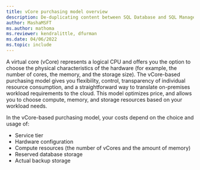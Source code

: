 ```yaml
---
title: vCore purchasing model overview
description: De-duplicating content between SQL Database and SQL Managed Instance, in this case using an include for an overview of the vCore purchasing model.
author: MashaMSFT
ms.author: mathoma
ms.reviewer: kendralittle, dfurman
ms.date: 04/06/2022
ms.topic: include
---
```


A virtual core (vCore) represents a logical CPU and offers you the option to choose the physical characteristics of the hardware (for example, the number of cores, the memory, and the storage size). The vCore-based purchasing model gives you flexibility, control, transparency of individual resource consumption, and a straightforward way to translate on-premises workload requirements to the cloud. This model optimizes price, and allows you to choose compute, memory, and storage resources based on your workload needs.

In the vCore-based purchasing model, your costs depend on the choice and usage of:

- Service tier
- Hardware configuration
- Compute resources (the number of vCores and the amount of memory)
- Reserved database storage
- Actual backup storage
